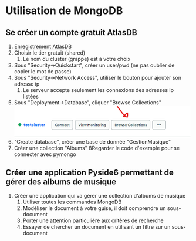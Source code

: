 # Utilisation de MongoDB

## Se créer un compte gratuit AtlasDB
1) [Enregistrement AtlasDB](https://www.mongodb.com/fr-fr/cloud/atlas/register)
2) Choisir le tier gratuit (shared)
   1) Le nom du cluster (grappe) est à votre choix
3) Sous "Security->Quickstart", créer un user/pwd (ne pas oublier de copier le mot de passe)
4) Sous "Security->Network Access", utiliser le bouton pour ajouter son adresse ip
   1) Le serveur accepte seulement les connexions des adresses ip listées
5) Sous "Deployment->Database", cliquer "Browse Collections"  
![Browse Collection](./browse.png)
6) "Create database", créer une base de donnée "GestionMusique"
7) Créer une collection "Albums"
8Regarder le code d'exemple pour se connecter avec pymongo

## Créer une application Pyside6 permettant de gérer des albums de musique
1) Créer une application qui va gérer une collection d'albums de musique
   1) Utiliser toutes les commandes MongoDB
   2) Modéliser le document à votre guise, il doit comprendre un sous-document
   3) Porter une attention particulière aux critères de recherche
   4) Essayer de chercher un document en utilisant un filtre sur un sous-document
